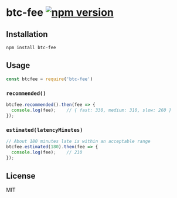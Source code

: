 btc-fee [![npm version](https://badge.fury.io/js/btc-fee.svg)](https://badge.fury.io/js/btc-fee)
===
## Installation

```
npm install btc-fee
```

## Usage

```js
const btcfee = require('btc-fee')
```

### `recommended()`

```js
btcfee.recommended().then(fee => {
  console.log(fee);    // { fast: 330, medium: 310, slow: 260 }
});
```

### `estimated(latencyMinutes)`

```js
// About 180 minutes late is within an acceptable range
btcfee.estimated(180).then(fee => {
  console.log(fee);    // 210
});
```

## License

MIT
